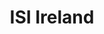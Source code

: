 ---
title: "ISI Ireland"
address: "4 Meetinghouse Lane, Mary's Abbey, Dublin City Area North, Co. Dublin, Dublin 7"
tel: "+353 (0)1 872 7888"
county: "Dublin"
category: "Sailing"
type: "Content"
lat: "53.34772872924805"
lng: "-6.269557476043701"
---